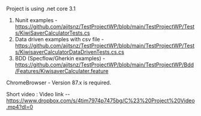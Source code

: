 Project is using .net core 3.1 

1) Nunit examples - https://github.com/ajitsnz/TestProjectWP/blob/main/TestProjectWP/Tests/KiwiSaverCalculatorTests.cs 
2) Data driven examples with csv file - https://github.com/ajitsnz/TestProjectWP/blob/main/TestProjectWP/Tests/KiwisaverCalculatorDataDrivenTests.cs.cs 
3) BDD (Specflow/Gherkin examples) - https://github.com/ajitsnz/TestProjectWP/blob/main/TestProjectWP/Bdd/Features/KiwisaverCalculater.feature

ChromeBrowser  - Version 87.x is required.

Short video : 
Video link -- https://www.dropbox.com/s/4tim7974p7475bg/C%23%20Project%20Video.mp4?dl=0 
